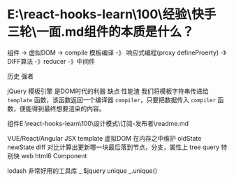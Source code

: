 # E:\react-hooks-learn\100\经验\快手三轮\一面.md组件的本质是什么？

组件 -> 虚拟DOM -> compile 模板编译 -》 响应式编程(proxy defineProerty) -》DIFF算法 -》reducer -》中间件



历史 强者

jQuery 模板引擎
是DOM时代的利器 缺点 性能渣
我们将模板字符串传递给 `template` 函数，该函数返回一个编译器 `compiler`，只要把数据传入 `compiler` 函数，便能得到最终想要渲染的内容。

组件E:\react-hooks-learn\100\设计模式\订阅-发布者\readme.md

VUE/React/Angular    JSX template
虚拟DOM 在内存之中维护 oldState newState diff 对比计算出更新哪一块最后落到节点，分支，属性上 tree query 特别快
web html6 Component

lodash 非常好用的工具库 _  $jquery
unique _.unique()